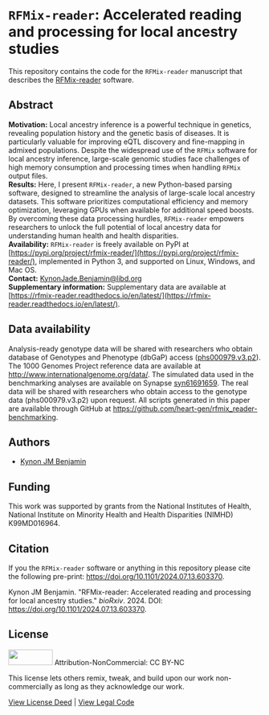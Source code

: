 # `RFMix-reader`: Accelerated reading and processing for local ancestry studies

This repository contains the code for the `RFMix-reader` manuscript that
describes the [RFMix-reader](https://github.com/heart-gen/rfmix_reader) software.

## Abstract
**Motivation:** Local ancestry inference is a powerful technique in genetics,
revealing population history and the genetic basis of diseases. It is
particularly valuable for improving eQTL discovery and fine-mapping in admixed
populations. Despite the widespread use of the `RFMix` software for local
ancestry inference, large-scale genomic studies face challenges of high memory
consumption and processing times when handling `RFMix` output files.<br />
**Results:** Here, I present `RFMix-reader`, a new Python-based parsing software,
designed to streamline the analysis of large-scale local ancestry datasets. This
software prioritizes computational efficiency and memory optimization, leveraging
GPUs when available for additional speed boosts. By overcoming these data
processing hurdles, `RFMix-reader` empowers researchers to unlock the full
potential of local ancestry data for understanding human health and health
disparities.<br /> **Availability:** `RFMix-reader` is freely available on PyPI
at
[https://pypi.org/project/rfmix-reader/](https://pypi.org/project/rfmix-reader/),
implemented in Python 3, and supported on Linux, Windows, and Mac OS.<br />
**Contact:** [KynonJade.Benjamin@libd.org](KynonJade.Benjamin@libd.org)<br />
**Supplementary information:** Supplementary data are available at
[https://rfmix-reader.readthedocs.io/en/latest/](https://rfmix-reader.readthedocs.io/en/latest/).


## Data availability
Analysis-ready genotype data will be shared with researchers who obtain database
of Genotypes and Phenotype (dbGaP) access
([phs000979.v3.p2](https://www.ncbi.nlm.nih.gov/projects/gap/cgi-bin/study.cgi?study_id=phs000979.v3.p2)).
The 1000 Genomes Project reference data are available at
<http://www.internationalgenome.org/data/>. The simulated data used in the
benchmarking analyses are available on Synapse
[syn61691659](https://www.synapse.org/Synapse:syn61691659). The real data will be
shared with researchers who obtain access to the genotype data (phs000979.v3.p2)
upon request. All scripts generated in this paper are available through GitHub at
<https://github.com/heart-gen/rfmix_reader-benchmarking>.

## Authors
* [Kynon JM Benjamin](https://github.com/Krotosbenjamin)

## Funding

This work was supported by grants from the National Institutes of Health,
National Institute on Minority Health and Health Disparities (NIMHD) K99MD016964.

## Citation

If you the `RFMix-reader` software or anything in this repository please cite the
following pre-print: <https://doi.org/10.1101/2024.07.13.603370>.

Kynon JM Benjamin. "RFMix-reader: Accelerated reading and processing for
local ancestry studies." *bioRxiv*. 2024.
DOI: <https://doi.org/10.1101/2024.07.13.603370>.

## License

<img src="https://licensebuttons.net/l/by-nc/3.0/88x31.png" alt width="88"
height="31" scale="0"> Attribution-NonCommercial: CC BY-NC

This license lets others remix, tweak, and build upon our work non-commercially
as long as they acknowledge our work.

[View License Deed](https://creativecommons.org/licenses/by-nc/4.0) | [View Legal
Code](https://creativecommons.org/licenses/by-nc/4.0/legalcode)
